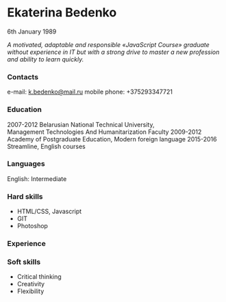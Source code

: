 # Ekaterina Bedenko
6th January 1989

*A motivated, adaptable and responsible «JavaScript Course» graduate without experience in IT but with a strong drive to master a new profession and ability to learn quickly.*

### Contacts
e-mail: k.bedenko@mail.ru
mobile phone: +375293347721

### Education
2007-2012 Belarusian National Technical University,    
Management Technologies And Humanitarization Faculty
2009-2012 Academy of Postgraduate Education,
Modern foreign language
2015-2016 Streamline,
English courses

### Languages
English: Intermediate

### Hard skills
- HTML/CSS, Javascript
- GIT
- Photoshop

### Experience    


### Soft skills
- Critical thinking
 - Creativity
 - Flexibility
